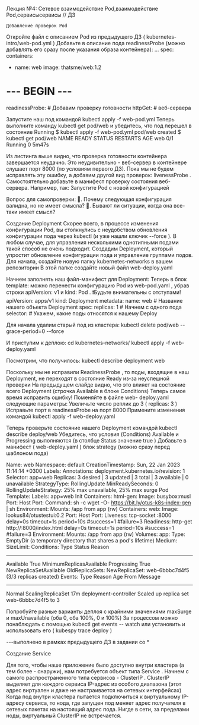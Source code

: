 Лекция №4: Сетевое взаимодействие Pod,взаимодействие Pod,сервисысервисы // ДЗ

    Добавление проверок Pod
Откройте файл с описанием Pod из предыдущего ДЗ ( kubernetes-
intro/web-pod.yml )
Добавьте в описание пода readinessProbe (можно добавлять его сразу
после указания образа контейнера):
...
spec:
containers:
- name: web
image: thatsme/web:1.2
# --- BEGIN ---
readinessProbe: # Добавим проверку готовности
httpGet: # веб-сервера

Запустите наш под командой kubectl apply -f web-pod.yml
Теперь выполните команду kubectl get pod/web и убедитесь, что под
перешел в состояние Running
$ kubectl apply -f web-pod.yml
pod/web created
$ kubectl get pod/web
NAME READY STATUS RESTARTS AGE
web 0/1 Running 0 5m47s

Из листинга выше видно, что проверка готовности контейнера
завершается неудачно. Это неудивительно - веб-сервер в контейнере
слушает порт 8000 (по условиям первого ДЗ).
Пока мы не будем исправлять эту ошибку, а добавим другой вид
проверок: livenessProbe .
Самостоятельно добавьте в манифест проверку состояния веб-
сервера. Например, так:
Запустите Pod с новой конфигурацией

Вопрос для самопроверки:
. Почему следующая конфигурация валидна, но не имеет смысла?
. Бывают ли ситуации, когда она все-таки имеет смысл?



Создание Deployment
Скорее всего, в процессе изменения конфигурации Pod, вы столкнулись
с неудобством обновления конфигурации пода через kubectl (и уже
нашли ключик --force ).
В любом случае, для управления несколькими однотипными подами
такой способ не очень подходит. Создадим Deployment, который упростит
обновление конфигурации пода и управление группами подов.
Для начала, создайте новую папку kubernetes-networks в вашем
репозитории
В этой папке создайте новый файл web-deploy.yaml

Начнем заполнять наш файл-манифест для Deployment:
Теперь в блок template: можно перенести конфигурацию Pod из
web-pod.yaml , убрав строки apiVersion: v1 и kind: Pod .
❗Будьте внимательны с отступами!
apiVersion: apps/v1
kind: Deployment
metadata:
name: web # Название нашего объекта Deployment
spec:
replicas: 1 # Начнем с одного пода
selector: # Укажем, какие поды относятся к нашему Deploy

Для начала удалим старый под из кластера:
kubectl delete pod/web --grace-period=0 --force

И приступим к деплою:
cd kubernetes-networks/
kubectl apply -f web-deploy.yaml

Посмотрим, что получилось:
kubectl describe deployment web

Поскольку мы не исправили ReadinessProbe , то поды, входящие в наш
Deployment, не переходят в состояние Ready из-за неуспешной проверки
На предыдущем слайде видно, что это влияет на состояние всего
Deployment (строчка Available в блоке Conditions)
Теперь самое время исправить ошибку! Поменяйте в файле web-
deploy.yaml следующие параметры:
Увеличьте число реплик до 3 ( replicas: 3 )
Исправьте порт в readinessProbe на порт 8000
Примените изменения командой kubectl apply -f web-deploy.yaml

Теперь проверьте состояние нашего Deployment командой kubectl
describe deploy/web
Убедитесь, что условия (Conditions) Available и Progressing
выполняются (в столбце Status значение true )
Добавьте в манифест ( web-deploy.yaml ) блок strategy (можно
сразу перед шаблоном пода)

Name:                   web
Namespace:              default
CreationTimestamp:      Sun, 22 Jan 2023 11:14:14 +0300
Labels:                 <none>
Annotations:            deployment.kubernetes.io/revision: 1
Selector:               app=web
Replicas:               3 desired | 3 updated | 3 total | 3 available | 0 unavailable
StrategyType:           RollingUpdate
MinReadySeconds:        0
RollingUpdateStrategy:  25% max unavailable, 25% max surge
Pod Template:
  Labels:  app=web
  Init Containers:
   html-gen:
    Image:      busybox:musl
    Port:       <none>
    Host Port:  <none>
    Command:
      sh
      -c
      wget -O- https://bit.ly/otus-k8s-index-gen | sh
    Environment:  <none>
    Mounts:
      /app from app (rw)
  Containers:
   web:
    Image:        lookus84/otustestui:0.2
    Port:         <none>
    Host Port:    <none>
    Liveness:     tcp-socket :8000 delay=0s timeout=1s period=10s #success=1 #failure=3
    Readiness:    http-get http://:8000/index.html delay=0s timeout=1s period=10s #success=1 #failure=3
    Environment:  <none>
    Mounts:
      /app from app (rw)
  Volumes:
   app:
    Type:       EmptyDir (a temporary directory that shares a pod's lifetime)
    Medium:     
    SizeLimit:  <unset>
Conditions:
  Type           Status  Reason
  ----           ------  ------
  Available      True    MinimumReplicasAvailable
  Progressing    True    NewReplicaSetAvailable
OldReplicaSets:  <none>
NewReplicaSet:   web-6bbbc7d4f5 (3/3 replicas created)
Events:
  Type    Reason             Age   From                   Message
  ----    ------             ----  ----                   -------
  Normal  ScalingReplicaSet  17m   deployment-controller  Scaled up replica set web-6bbbc7d4f5 to 3
  
  
Попробуйте разные варианты деплоя с крайними значениями maxSurge
и maxUnavailable (оба 0, оба 100%, 0 и 100%)
За процессом можно понаблюдать с помощью kubectl get events --
watch или установить и использовать его ( kubespy trace
deploy )

---выполнено в рамках предыдущего ДЗ в задании со *

Создание Service

Для того, чтобы наше приложение было доступно внутри кластера (а тем более - снаружи), нам потребуется объект типа Service . Начнем с самого
распространенного типа сервисов - ClusterIP .
ClusterIP выделяет для каждого сервиса IP-адрес из особого
диапазона (этот адрес виртуален и даже не настраивается на сетевых
интерфейсах)
Когда под внутри кластера пытается подключиться к виртуальному IP-
адресу сервиса, то нода, где запущен под меняет адрес получателя в
сетевых пакетах на настоящий адрес пода.
Нигде в сети, за пределами ноды, виртуальный ClusterIP не
встречается.


